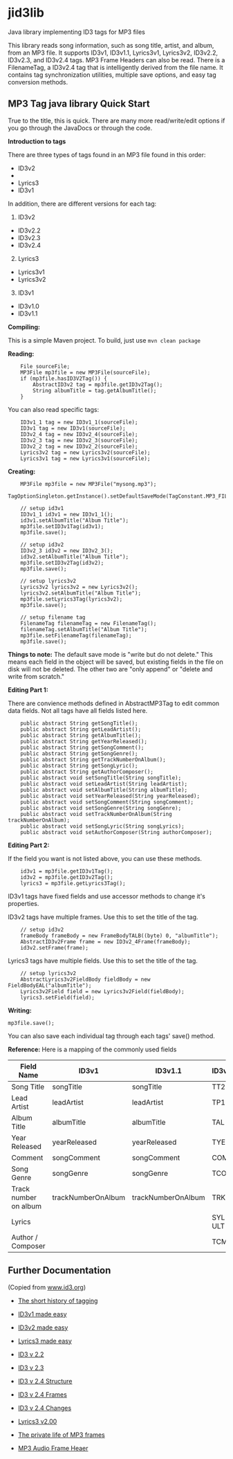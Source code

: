 # jid3lib
Java library implementing ID3 tags for MP3 files

This library reads song information, such as song title, artist, and album, from an MP3 file. It supports ID3v1, ID3v1.1, Lyrics3v1, Lyrics3v2, ID3v2.2, ID3v2.3, and ID3v2.4 tags. MP3 Frame Headers can also be read. There is a FilenameTag, a ID3v2.4 tag that is intelligently derived from the file name. It contains tag synchronization utilities, multiple save options, and easy tag conversion methods.


## MP3 Tag java library Quick Start


True to the title, this is quick. There are many more read/write/edit options if you go through the JavaDocs or through the code.

**Introduction to tags**

There are three types of tags found in an MP3 file found in this order:
- ID3v2
- <MP3 Data>
- Lyrics3
- ID3v1

In addition, there are different versions for each tag:
1. ID3v2
- ID3v2.2
- ID3v2.3
- ID3v2.4
2. Lyrics3
- Lyrics3v1
- Lyrics3v2
3. ID3v1
- ID3v1.0
- ID3v1.1

**Compiling:**

This is a simple Maven project. To build, just use
`mvn clean package`

**Reading:**
```
    File sourceFile;
    MP3File mp3file = new MP3File(sourceFile);
    if (mp3file.hasID3V2Tag()) {
        AbstractID3v2 tag = mp3file.getID3v2Tag();
        String albumTitle = tag.getAlbumTitle();
    }
```
You can also read specific tags:
```
    ID3v1_1 tag = new ID3v1_1(sourceFile);
    ID3v1 tag = new ID3v1(sourceFile);
    ID3v2_4 tag = new ID3v2_4(sourceFile);
    ID3v2_3 tag = new ID3v2_3(sourceFile);
    ID3v2_2 tag = new ID3v2_2(sourceFile);
    Lyrics3v2 tag = new Lyrics3v2(sourceFile);
    Lyrics3v1 tag = new Lyrics3v1(sourceFile);
```

**Creating:**

```
    MP3File mp3file = new MP3File("mysong.mp3");
    TagOptionSingleton.getInstance().setDefaultSaveMode(TagConstant.MP3_FILE_SAVE_OVERWRITE);

    // setup id3v1
    ID3v1_1 id3v1 = new ID3v1_1();
    id3v1.setAlbumTitle("Album Title");
    mp3file.setID3v1Tag(id3v1);
    mp3file.save();

    // setup id3v2
    ID3v2_3 id3v2 = new ID3v2_3();
    id3v2.setAlbumTitle("Album Title");
    mp3file.setID3v2Tag(id3v2);
    mp3file.save();

    // setup lyrics3v2
    Lyrics3v2 lyrics3v2 = new Lyrics3v2();
    lyrics3v2.setAlbumTitle("Album Title");
    mp3file.setLyrics3Tag(lyrics3v2);
    mp3file.save();

    // setup filename tag
    FilenameTag filenameTag = new FilenameTag();
    filenameTag.setAlbumTitle("Album Title");
    mp3file.setFilenameTag(filenameTag);
    mp3file.save();
```

**Things to note:**
The default save mode is "write but do not delete." This means each field in the object will be saved, but existing fields in the file on disk will not be deleted. The other two are "only append" or "delete and write from scratch."

**Editing Part 1:**

There are convience methods defined in AbstractMP3Tag to edit common data fields. Not all tags have all fields listed here.
```
    public abstract String getSongTitle();
    public abstract String getLeadArtist();
    public abstract String getAlbumTitle();
    public abstract String getYearReleased();
    public abstract String getSongComment();
    public abstract String getSongGenre();
    public abstract String getTrackNumberOnAlbum();
    public abstract String getSongLyric();
    public abstract String getAuthorComposer();
    public abstract void setSongTitle(String songTitle);
    public abstract void setLeadArtist(String leadArtist);
    public abstract void setAlbumTitle(String albumTitle);
    public abstract void setYearReleased(String yearReleased);
    public abstract void setSongComment(String songComment);
    public abstract void setSongGenre(String songGenre);
    public abstract void setTrackNumberOnAlbum(String trackNumberOnAlbum);
    public abstract void setSongLyric(String songLyrics);
    public abstract void setAuthorComposer(String authorComposer);
```

**Editing Part 2:**

If the field you want is not listed above, you can use these methods.
```
    id3v1 = mp3file.getID3v1Tag();
    id3v2 = mp3file.getID3v2Tag();
    lyrics3 = mp3file.getLyrics3Tag();
```

ID3v1 tags have fixed fields and use accessor methods to change it's properties.

ID3v2 tags have multiple frames. Use this to set the title of the tag.
```
    // setup id3v2
    frameBody frameBody = new FrameBodyTALB((byte) 0, "albumTitle");
    AbstractID3v2Frame frame = new ID3v2_4Frame(frameBody);
    id3v2.setFrame(frame);
```    
Lyrics3 tags have multiple fields. Use this to set the title of the tag.
```
    // setup lyrics3v2
    AbstractLyrics3v2FieldBody fieldBody = new FieldBodyEAL("albumTitle");
    Lyrics3v2Field field = new Lyrics3v2Field(fieldBody);
    lyrics3.setField(field);
```
    
**Writing:**
```    
mp3file.save();
```
You can also save each individual tag through each tags' save() method.

**Reference:**
Here is a mapping of the commonly used fields

|Field Name |ID3v1 |ID3v1.1 |ID3v2.2 |ID3v2.3 |ID3v2.4 |Lyrics3v1 |Lyrics3v2|
|-----------|------|--------|--------|--------|--------|----------|---------|
|Song Title|songTitle|songTitle|TT2|TIT2|TIT2||ETT|
|Lead Artist|leadArtist|leadArtist|TP1|TPE1|TPE1||EAR|
|Album Title|albumTitle|albumTitle|TAL|TALB|TALB||EAL|
|Year Released|yearReleased|yearReleased|TYE|TYER|TDRC|||
|Comment|songComment|songComment|COM|COMM|COMM||INF||
|Song Genre|songGenre|songGenre|TCO|TCON|TCON|||
|Track number on album|trackNumberOnAlbum|trackNumberOnAlbum|TRK|TRCK|TRCK|||
|Lyrics|||SYL or ULT|SYLT or USLT|SYLT or USLT|lyric|LYR|
|Author / Composer|||TCM|TCOM|TCOM||AUT|

## Further Documentation
(Copied from www.id3.org)

- [The short history of tagging](http://javamusictag.sourceforge.net/doc/history.html)
- [ID3v1 made easy](http://javamusictag.sourceforge.net/doc/ID3%20made%20easy.htm)
- [ID3v2 made easy](http://javamusictag.sourceforge.net/doc/easy.html)
- [Lyrics3 made easy](http://javamusictag.sourceforge.net/doc/Lyrics3%20made%20easy.htm)


- [ID3 v 2.2](http://javamusictag.sourceforge.net/doc/ID3%20v2.2.0%20Commented.htm)
- [ID3 v 2.3](http://javamusictag.sourceforge.net/doc/ID3%20v2.3.0.htm)
- [ID3 v 2.4 Structure](http://javamusictag.sourceforge.net/doc/ID3%20v2.4.0%20Structure.htm)
- [ID3 v 2.4 Frames](http://javamusictag.sourceforge.net/doc/ID3%20v2.4.0%20Frames.htm)
- [ID3 v 2.4 Changes](http://javamusictag.sourceforge.net/doc/ID3%20v2.4.0%20Changes.htm)
- [Lyrics3 v2.00](http://javamusictag.sourceforge.net/doc/Lyrics3%20v2.00.htm)


- [The private life of MP3 frames](http://javamusictag.sourceforge.net/doc/The%20private%20life%20of%20MP3%20frames.htm)
- [MP3 Audio Frame Heaer](http://javamusictag.sourceforge.net/doc/MPEG%20Audio%20Frame%20Header.htm)




